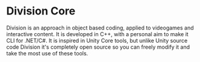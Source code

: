 # Division Core
Division is an approach in object based coding, applied to videogames and interactive content. It is developed in C++, with a personal aim to make it CLI for .NET/C#.
It is inspired in Unity Core tools, but unlike Unity source code Division it's completely open source so you can freely modify it and take the most use of these tools.
